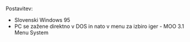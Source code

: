 Postavitev:

- Slovenski Windows 95
- PC se zažene direktno v DOS in nato v menu za izbiro iger - MOO 3.1 Menu System
